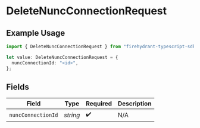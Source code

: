 # DeleteNuncConnectionRequest

## Example Usage

```typescript
import { DeleteNuncConnectionRequest } from "firehydrant-typescript-sdk/models/operations";

let value: DeleteNuncConnectionRequest = {
  nuncConnectionId: "<id>",
};
```

## Fields

| Field              | Type               | Required           | Description        |
| ------------------ | ------------------ | ------------------ | ------------------ |
| `nuncConnectionId` | *string*           | :heavy_check_mark: | N/A                |